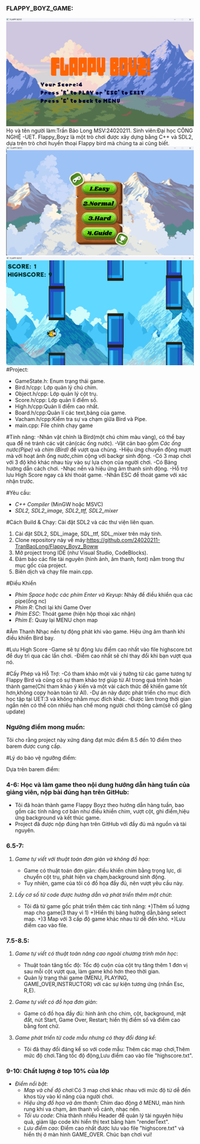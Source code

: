 ### FLAPPY_BOYZ_GAME:
![Game Screenshot](Photo_Game/Screenshot_1.png)
Họ và tên người làm:Trần Bảo Long
MSV:24020211.
Sinh viên:Đại học CÔNG NGHỆ -UET.
Flappy_Boyz là một trò chơi được xây dựng bằng C++ và SDL2, dựa trên trò chơi huyền thoại Flappy bird mà chúng ta ai cũng biết.
![Game Screenshot](Photo_Game/Screenshot_2.png)  
![Game Screenshot](Photo_Game/Screenshot_3.png)
#Project:
- GameState.h: Enum trạng thái game.
- Bird.h/cpp: Lớp quản lý chú chim.
- Object.h/cpp: Lớp quản lý cột trụ.
- Score.h/cpp: Lớp quản lí điểm số.
- High.h/cpp:Quản lí điểm cao nhất.
- Board.h/cpp:Quản lí các text,bảng của game.
- Vacham.h/cpp:Kiểm tra sự va chạm giữa Bird và Pipe.
- main.cpp: File chính chạy game

#Tính năng:
-Nhân vật chính là Bird(một chú chim màu vàng), có thể bay qua để né tránh các vật cản(các ống nước).
-Vật cản bao gồm *Các ống nước(Pipe)* và *chim (Bird)* để vượt qua chúng.
-Hiệu ứng chuyển động mượt mà với hoạt ảnh ống nước,chim cộng với backgr sinh động.
-Có 3 map chơi với 3 độ khó khác nhau tùy vào sự lựa chọn của người chơi.
-Có Bảng hướng dẫn cách chơi.
-Nhạc nền và hiệu ứng âm thanh sinh động.
-Hỗ trợ lưu High Score ngay cả khi thoát game.
-Nhấn ESC để thoát game với xác nhận trước.

#Yêu cầu:
- *C++ Compiler* (MinGW hoặc MSVC)
- *SDL2, SDL2_image, SDL2_ttf, SDL2_mixer*

#Cách Build & Chạy:
Cài đặt SDL2 và các thư viện liên quan.
1. Cài đặt SDL2, SDL_image, SDL_ttf, SDL_mixer trên máy tính.
2. Clone repository này về máy:https://github.com/24020211-TranBaoLong/Flappy_Boyz_Boww
3. Mở project trong IDE (như Visual Studio, CodeBlocks).
4. Đảm bảo các file tài nguyên (hình ảnh, âm thanh, font) nằm trong thư mục gốc của project.
5. Biên dịch và chạy file main.cpp.

#Điều Khiển
- *Phím Space hoặc các phím Enter và Keyup*: Nhảy để điều khiển qua các pipe(ống nc)
- *Phím R*: Chơi lại khi Game Over
- *Phím ESC*: Thoát game (hiện hộp thoại xác nhận)
- *Phím E*: Quay lại MENU chọn map

#Âm Thanh
Nhạc nền tự động phát khi vào game.
Hiệu ứng âm thanh khi điều khiển Bird bay.


#Lưu High Score
-Game sẽ tự động lưu điểm cao nhất vào file highscore.txt để duy trì qua các lần chơi.
-Điểm cao nhất sẽ chỉ thay đổi khi bạn vượt qua nó.

#Cấy Phép và Hỗ Trợ:
-Có tham khảo một vài ý tưởng từ các game tương tự Flappy Bird và cũng có sự tham khảo trợ giúp từ AI trong quá trình hoàn thành game(Chỉ tham khảo ý kiến và một 
vài cách thức để khiến game tốt hơn,không copy hoàn toàn từ AI).
-Dự án này được phát triển cho mục đích học tập tại UET:3 và không nhằm mục đích khác.
-Được làm trong thời gian ngắn nên có thể còn nhiều hạn chế mong người chơi thông cảm(sẽ cố gắng update)

### Ngưỡng điểm mong muốn:

Tôi cho rằng project này xứng đáng đạt mức điểm 8.5 đến 10 điểm theo barem được cung cấp.

#Lý do bảo vệ ngưỡng điểm:

Dựa trên barem điểm:

### 4-6: Học và làm game theo nội dung hướng dẫn hàng tuần của giảng viên, nộp bài đúng hạn trên GitHub:

- Tôi đã hoàn thành game Flappy Boyz theo hướng dẫn hàng tuần, bao gồm các tính năng cơ bản như điều khiển chim, vượt cột, ghi điểm,hiệu ứng background và kết thúc game.
- Project đã được nộp đúng hạn trên GitHub với đầy đủ mã nguồn và tài nguyên.

### 6.5-7:

1. *Game tự viết với thuật toán đơn giản và không đồ họa*:

   - Game có thuật toán đơn giản: điều khiển chim bằng trọng lực, di chuyển cột trụ, phát hiện va chạm,background sinh động.
   - Tuy nhiên, game của tôi có đồ họa đầy đủ, nên vượt yêu cầu này.

2. *Lấy cơ số từ code được hướng dẫn và phát triển thêm một chút*:

   - Tôi đã từ game gốc phát triển thêm các tính năng:
     +)Thêm số lượng map cho game(3 thay vì 1)
     +)Hiển thị bảng hướng dẫn,bảng select map.
     +)3 Map với 3 cấp độ game khác nhau từ dễ đến khó.
     +)Lưu điểm cao vào file.

### 7.5-8.5:

1. *Game tự viết có thuật toán nâng cao ngoài chương trình môn học*:

   - Thuật toán tăng tốc độ: Tốc độ cuộn của cột trụ tăng thêm 1 đơn vị sau mỗi cột vượt qua, làm game khó hơn theo thời gian.
   - Quản lý trạng thái game (MENU, PLAYING, GAME_OVER,INSTRUCTOR) với các sự kiện tương ứng (nhấn Esc, R,E).

2. *Game tự viết có đồ họa đơn giản*:

   - Game có đồ họa đầy đủ: hình ảnh cho chim, cột, background, mặt đất, nút Start, Game Over, Restart; hiển thị điểm số và điểm cao bằng font chữ.

3. *Game phát triển từ code mẫu nhưng có thay đổi đáng kể*:
   - Tôi đã thay đổi đáng kể so với code mẫu: Thêm các map chơi,Thêm mức độ chơi.Tăng tốc độ động,Lưu điểm cao vào file "highscore.txt".

### 9-10: Chất lượng ở top 10% của lớp

- *Điểm nổi bật*:
  - *Map và chế độ chơi*:Có 3 map chơi khác nhau với mức độ từ dễ đến khos tùy vào kĩ năng của người chơi.
  - *Hiệu ứng đồ họa và âm thanh*: Chim dao động ở MENU, màn hình rung khi va chạm, âm thanh vỗ cánh, nhạc nền.
  - *Tối ưu code*: Chia thành nhiều Header để quản lý tài nguyên hiệu quả, giảm lặp code khi hiển thị text bằng hàm "renderText".
  - *Lưu điểm cao*: Điểm cao nhất được lưu vào file "highscore.txt" và hiển thị ở màn hình GAME_OVER.
Chúc bạn chơi vui! 
